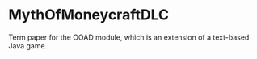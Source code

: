 # MythOfMoneycraftDLC
Term paper for the OOAD module, which is an extension of a text-based Java game.

